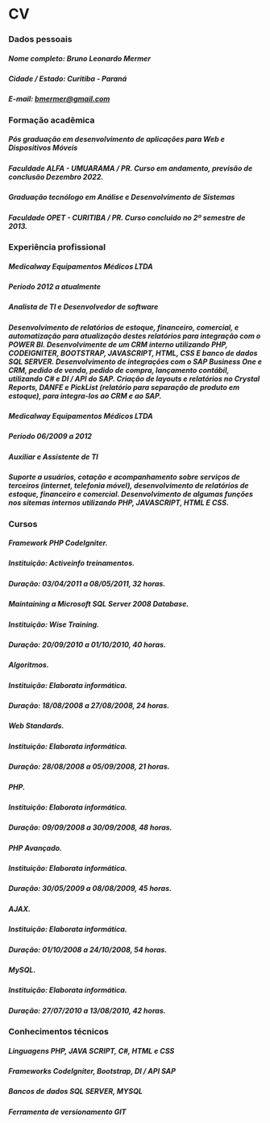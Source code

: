 # CV 

### Dados pessoais

##### Nome completo: Bruno Leonardo Mermer
##### Cidade / Estado: Curitiba - Paraná
##### E-mail: bmermer@gmail.com

### Formação acadêmica

##### Pós graduação em desenvolvimento de aplicações para Web e Dispositivos Móveis
##### Faculdade ALFA - UMUARAMA / PR. Curso em andamento, previsão de conclusão Dezembro 2022.

##### Graduação tecnólogo em Análise e Desenvolvimento de Sistemas
##### Faculdade OPET - CURITIBA / PR. Curso concluido no 2º semestre de 2013.

### Experiência profissional

##### Medicalway Equipamentos Médicos LTDA
##### Periodo 2012 a atualmente
##### Analista de TI e Desenvolvedor de software
##### Desenvolvimento de relatórios de estoque, financeiro, comercial, e automatização para atualização destes relatórios para integração com o POWER BI. Desenvolvimente de um CRM interno utilizando PHP, CODEIGNITER, BOOTSTRAP, JAVASCRIPT, HTML, CSS E banco de dados SQL SERVER. Desenvolvimento de integrações com o SAP Business One e CRM, pedido de venda, pedido de compra, lançamento contábil, utilizando C# e DI / API do SAP. Criação de layouts e relatórios no Crystal Reports, DANFE e PickList (relatório para separação de produto em estoque), para integra-los ao CRM e ao SAP.

##### Medicalway Equipamentos Médicos LTDA
##### Periodo 06/2009 a 2012
##### Auxiliar e Assistente de TI
##### Suporte a usuários, cotação e acompanhamento sobre serviços de terceiros (internet, telefonia móvel), desenvolvimento de relatórios de estoque, financeiro e comercial. Desenvolvimento de algumas funções nos sitemas internos utilizando PHP, JAVASCRIPT, HTML E CSS.

### Cursos

##### Framework PHP CodeIgniter.
##### Instituição: Activeinfo treinamentos.
##### Duração: 03/04/2011 a 08/05/2011, 32 horas.

##### Maintaining a Microsoft SQL Server 2008 Database.
##### Instituição: Wise Training. 
##### Duração: 20/09/2010 a 01/10/2010, 40 horas. 

##### Algoritmos.
##### Instituição: Elaborata informática.
##### Duração: 18/08/2008 a 27/08/2008, 24 horas.

##### Web Standards.
##### Instituição: Elaborata informática.
##### Duração: 28/08/2008 a 05/09/2008, 21 horas.

##### PHP.
##### Instituição: Elaborata informática.
##### Duração: 09/09/2008 a 30/09/2008, 48 horas.

##### PHP Avançado.
##### Instituição: Elaborata informática.
##### Duração: 30/05/2009 a 08/08/2009, 45 horas.

##### AJAX.
##### Instituição: Elaborata informática.
##### Duração: 01/10/2008 a 24/10/2008, 54 horas.

##### MySQL.
##### Instituição: Elaborata informática.
##### Duração: 27/07/2010 a 13/08/2010, 42 horas.

### Conhecimentos técnicos

##### Linguagens PHP, JAVA SCRIPT, C#, HTML e CSS
##### Frameworks CodeIgniter, Bootstrap, DI / API SAP
##### Bancos de dados SQL SERVER, MYSQL
##### Ferramenta de versionamento GIT